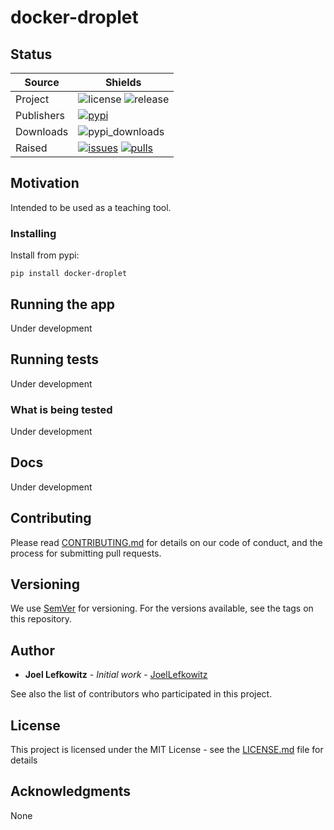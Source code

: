 # docker-droplet

## Status

| Source  | Shields  |
|-----|--------------|
| Project  | ![license][license] ![release][release]  |
| Publishers  | [![pypi][pypi]][pypi_link]    |
| Downloads  | ![pypi_downloads][pypi_downloads] |
| Raised  | [![issues][issues]][issues_link] [![pulls][pulls]][pulls_link]  |

[license]: https://img.shields.io/github/license/joellefkowitz/docker-droplet

[release]: https://img.shields.io/github/v/release/joellefkowitz/docker-droplet

[pypi]: https://img.shields.io/pypi/v/docker-droplet (PyPi)
[pypi_link]: https://pypi.org/project/docker-droplet

[python_version]: https://img.shields.io/pypi/pyversions/docker-droplet

[pypi_downloads]: https://img.shields.io/pypi/dw/docker-droplet

[issues]: https://img.shields.io/github/issues/joellefkowitz/docker-droplet (Issues)
[issues_link]: https://github.com/JoelLefkowitz/docker-droplet/issues

[pulls]: https://img.shields.io/github/issues-pr/joellefkowitz/docker-droplet (Pull requests)
[pulls_link]: https://github.com/JoelLefkowitz/docker-droplet/pulls  

## Motivation

Intended to be used as a teaching tool.

### Installing

Install from pypi:

```
pip install docker-droplet
```

## Running the app

Under development

## Running tests

Under development

### What is being tested

Under development

## Docs

Under development

## Contributing

Please read [CONTRIBUTING.md](CONTRIBUTING.md) for details on our code of conduct, and the process for submitting pull requests.

## Versioning

We use [SemVer](http://semver.org/) for versioning. For the versions available, see the tags on this repository.

## Author

* **Joel Lefkowitz** - *Initial work* - [JoelLefkowitz](https://github.com/JoelLefkowitz)

See also the list of contributors who participated in this project.

## License

This project is licensed under the MIT License - see the [LICENSE.md](LICENSE.md) file for details

## Acknowledgments

None
